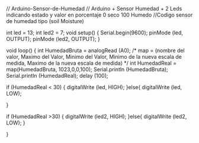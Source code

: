 // Arduino-Sensor-de-Humedad
// Arduino + Sensor Humedad + 2 Leds indicando estado y valor en porcentaje 0 seco 100 Humedo
//Codigo sensor de humedad tipo (soil Moisture) 

int led = 13;
int led2 = 7;
void setup() {
Serial.begin(9600);
pinMode (led, OUTPUT);
pinMode (led2, OUTPUT);
}

void loop() {
int HumedadBruta = analogRead (A0);
/* map = (nombre del valor, Maximo del Valor, Minimo del Valor, Minimo de la nueva escala de medida, Maximo de la nueva escala de medida)
*/
int HumedadReal = map(HumedadBruta, 1023,0,0,100); 
 Serial.println (HumedadBruta);
 Serial.println (HumedadReal);
 delay (100);

if (HumedadReal < 30)
{ digitalWrite (led, HIGH);
}else{
  digitalWrite (led, LOW);
  
}

if (HumedadReal >30)
{ digitalWrite (led2, HIGH);
}else{
  digitalWrite (led2, LOW);
}

}
